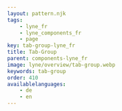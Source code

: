 ```yaml
---
layout: pattern.njk
tags: 
    - lyne_fr
    - lyne_components_fr
    - page
key: tab-group-lyne_fr
title: Tab-Group
parent: components-lyne_fr
image: lyne/overview/tab-group.webp
keywords: tab-group
order: 410
availablelanguages: 
    - de
    - en
---
```

